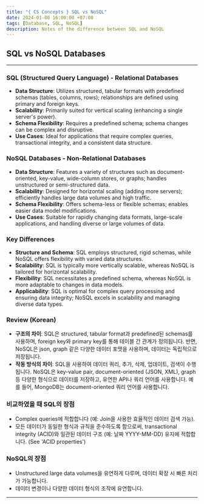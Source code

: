 ```yaml
---
title: "{ CS Concepts } SQL vs NoSQL"
date: 2024-01-08 16:00:00 +07:00
tags: [Database, SQL, NoSQL]
description: Notes of the difference between SQL and NoSQL
---
```


## SQL vs NoSQL Databases

---
### SQL (Structured Query Language) - Relational Databases
- **Data Structure**: Utilizes structured, tabular formats with predefined schemas (tables, columns, rows); relationships are defined using primary and foreign keys.
- **Scalability**: Primarily suited for vertical scaling (enhancing a single server's power).
- **Schema Flexibility**: Requires a predefined schema; schema changes can be complex and disruptive.
- **Use Cases**: Ideal for applications that require complex queries, transactional integrity, and a consistent data structure.

### NoSQL Databases - Non-Relational Databases
- **Data Structure**: Features a variety of structures such as document-oriented, key-value, wide-column stores, or graphs; handles unstructured or semi-structured data.
- **Scalability**: Designed for horizontal scaling (adding more servers); efficiently handles large data volumes and high traffic.
- **Schema Flexibility**: Offers schema-less or flexible schemas; enables easier data model modifications.
- **Use Cases**: Suitable for rapidly changing data formats, large-scale applications, and handling diverse or large volumes of data.

### Key Differences
- **Structure and Schema**: SQL employs structured, rigid schemas, while NoSQL offers flexibility with varied data structures.
- **Scalability**: SQL is typically more vertically scalable, whereas NoSQL is tailored for horizontal scalability.
- **Flexibility**: SQL necessitates a predefined schema, whereas NoSQL is more adaptable to changes in data models.
- **Applicability**: SQL is optimal for complex query processing and ensuring data integrity; NoSQL excels in scalability and managing diverse data types.

### Review (Korean)
- **구조의 차이**: SQL은 structured, tabular format과 predefined된 schemas를 사용하며, foreign key와 primary key를 통해 테이블 간 관계가 정의됩니다. 반면, NoSQL은 json, graph 같은 다양한 데이터 포맷을 사용하며, 데이터는 독립적으로 저장됩니다.
- **작동 방식의 차이**: SQL을 사용하여 데이터 쿼리, 추가, 삭제, 업데이트, 검색이 수행됩니다. NoSQL은 key-value pair, document-oriented (JSON, XML), graph 등 다양한 형식으로 데이터를 저장하고, 유연한 API나 쿼리 언어를 사용합니다. 예를 들어, MongoDB는 document-oriented 쿼리 언어를 사용합니다.

### 비교하였을 때 SQL의 장점
- Complex queries에 적합합니다 (예: Join을 사용한 효율적인 데이터 검색 가능).
- 모든 데이터가 동일한 형식과 규칙을 준수하도록 함으로써, transactional integrity (ACID)와 일관된 데이터 구조 (예: 날짜 YYYY-MM-DD) 유지에 적합합니다. (See 'ACID properties')

### NoSQL의 장점
- Unstructured large data volumes을 유연하게 다루며, 데이터 확장 시 빠른 처리가 가능합니다.
- 데이터 변경이나 다양한 데이터 형식의 조작에 유연합니다.
---